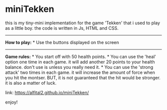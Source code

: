 # miniTekken

this is my tiny-mini implementation for the game 'Tekken' that i used to play as a little boy.
the code is written in Js, HTML and CSS.

<hr>
<b> How to play:</b>
* Use the buttons displayed on the screen
<hr>
<b> Game rules:</b>
* You start off with 50 health points.
* You can use the 'heal' option one time in each game. it will add another 20 points to your health balance. don't use is unless you really need it.
* You can use the 'strong attack' two times in each game. it will increase the amount of force when you hit the montser. BUT, it is not guaranteed that the hit would be stronger. it is also a matter of luck.

link: 
https://alfital2.github.io/miniTekken/

enjoy!
